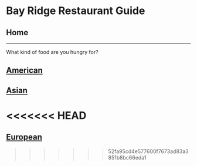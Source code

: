 # Bay Ridge Restaurant Guide
## Home
---
What kind of food are you hungry for?
## [American](american/american.md)
## [Asian](asian/asian.md)
<<<<<<< HEAD
=======
## [European](european/european.md)
>>>>>>> 52fa95cd4e577600f7673ad83a3851b8bc66eda1
